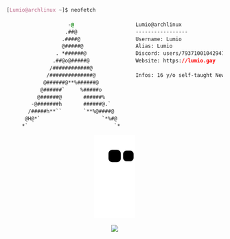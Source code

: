 
```css
[Lumio@archlinux ~]$ neofetch

                    -@                    Lumio@archlinux
                   .##@                   -----------------
                  .####@                  Username: Lumio
                  @#####@                 Alias: Lumio
                . *######@                Discord: users/793710010429472848
               .##@o@#####@               Website: https://lumio.gay
              /############@            
             /##############@             Infos: 16 y/o self-taught Newbie Dev and Geek!
            @######@**%######@            
           @######`     %#####o           
          @######@       ######%          
        -@#######h       ######@.`        
       /#####h**``       `**%@####@       
      @H@*`                    `*%#@    
     *`                            `*     
```
<p align="center">
    <img src="https://raw.githubusercontent.com/rafaballerini/rafaballerini/8dda5ffe90885d006f7ed6433c09794e05290fd1/github-contribution-grid-snake.svg">
</a>
<p align="center">
<a href="https://github.com/lumiowastaken/github-profile-views-counter">
    <img src="https://komarev.com/ghpvc/?username=lumiowastaken">
</a>

